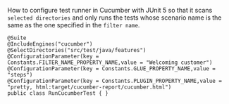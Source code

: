 How to configure test runner in Cucumber with JUnit 5 so that it scans `selected directories` and only runs the tests whose scenario name is the same as the one  specified in the `filter name`.
```shell
@Suite
@IncludeEngines("cucumber")
@SelectDirectories("src/test/java/features")
@ConfigurationParameter(key = Constants.FILTER_NAME_PROPERTY_NAME,value = "Welcoming customer")
@ConfigurationParameter(key = Constants.GLUE_PROPERTY_NAME,value = "steps")
@ConfigurationParameter(key = Constants.PLUGIN_PROPERTY_NAME,value = "pretty, html:target/cucumber-report/cucumber.html")
public class RunCucumberTest { }
```